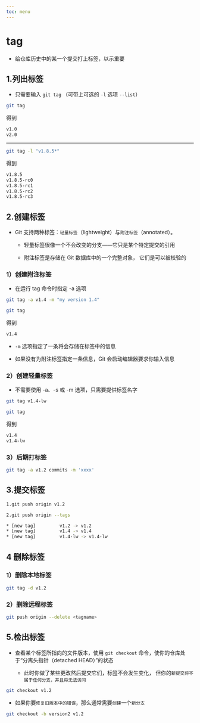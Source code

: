 ```yaml
---
toc: menu
---
```


# tag

- 给仓库历史中的某一个提交打上标签，以示重要

## 1.列出标签

- 只需要输入 `git tag` （可带上可选的 `-l` 选项 `--list`）

```bash
git tag
```

得到

```bash
v1.0
v2.0
```

---

```bash
git tag -l "v1.8.5*"
```

得到

```bash
v1.8.5
v1.8.5-rc0
v1.8.5-rc1
v1.8.5-rc2
v1.8.5-rc3
```

## 2.创建标签

- Git 支持两种标签：`轻量标签`（lightweight）与`附注标签`（annotated）。

  - 轻量标签很像一个不会改变的分支——它只是某个特定提交的引用

  - 附注标签是存储在 Git 数据库中的一个完整对象， 它们是可以被校验的

### 1）创建附注标签

- 在运行 tag 命令时指定 -a 选项

```bash
git tag -a v1.4 -m "my version 1.4"

git tag
```

得到

```bash
v1.4
```

- `-m` 选项指定了一条将会存储在标签中的信息

- 如果没有为附注标签指定一条信息，Git 会启动编辑器要求你输入信息

### 2）创建轻量标签

- 不需要使用 -a、-s 或 -m 选项，只需要提供标签名字

```bash
git tag v1.4-lw

git tag
```

得到

```bash
v1.4
v1.4-lw
```

### 3）后期打标签

```bash
git tag -a v1.2 commits -m 'xxxx'
```

## 3.提交标签

```bash
1.git push origin v1.2

2.git push origin --tags
```

```bash
* [new tag]         v1.2 -> v1.2
* [new tag]         v1.4 -> v1.4
* [new tag]         v1.4-lw -> v1.4-lw
```

## 4 删除标签

### 1）删除本地标签

```bash
git tag -d v1.2
```

### 2）删除远程标签

```bash
git push origin --delete <tagname>
```

## 5.检出标签

- 查看某个标签所指向的文件版本，使用 `git checkout` 命令，使你的仓库处于“分离头指针（detached HEAD）”的状态

  - 此时你做了某些更改然后提交它们，标签不会发生变化， 但你的`新提交将不属于任何分支，并且将无法访问`

```bash
git checkout v1.2
```

- 如果你要`修复旧版本中的错误`，那么通常需要`创建`一个`新分支`

```bash
git checkout -b version2 v1.2
```
